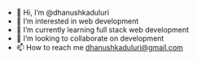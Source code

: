 - 👋 Hi, I’m @dhanushkaduluri
- 👀 I’m interested in web development
- 🌱 I’m currently learning full stack web development
- 💞️ I’m looking to collaborate on development
- 📫 How to reach me dhanushkaduluri@gmail.com

<!---
dhanushkaduluri/dhanushkaduluri is a ✨ special ✨ repository because its `README.md` (this file) appears on your GitHub profile.
You can click the Preview link to take a look at your changes.
--->
